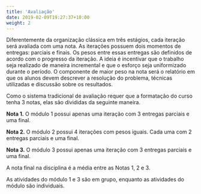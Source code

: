 ```yaml
---
title: 'Avaliação'
date: 2019-02-09T19:27:37+10:00
weight: 2
---
```


Diferentemente da organização clássica em três estágios, cada iteração será avaliada com uma nota. As iterações possuem dois momentos de entregas: parciais e finais. Os pesos entre essas entregas são definidos de acordo com o progresso da iteração. A ideia é incentivar que o trabalho seja realizado de maneira incremental e que o esforço seja uniformizado durante o período. O componente de maior peso na nota será o relatório em que os alunos devem descrever a resolução do problema, técnicas utilizadas e discussão sobre os resultados.

Como o sistema tradicional de avaliação requer que a formatação do curso tenha 3 notas, elas são divididas da seguinte maneira.

**Nota 1.** O módulo 1 possui apenas uma iteração com 3 entregas parciais e uma final. 

**Nota 2.** O módulo 2 possui 4 iterações com pesos iguais. Cada uma com 2 entregas parciais e uma final.

**Nota 3.** O módulo 3 possui apenas uma iteração com 3 entregas parciais e uma final.

A nota final na disciplina é a média entre as Notas 1, 2 e 3.

As atividades do módulo 1 e 3 são em grupo, enquanto as atividades do módulo são individuais.


